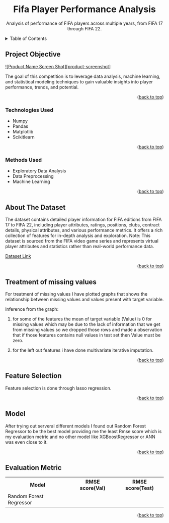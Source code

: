 <a name="readme-top"></a>
<div align = "center">
  <h1 align="center">Fifa Player Performance Analysis</h3>
  <p align="center">
    Analysis of performance of FIFA players across multiple years, from FIFA 17 through FIFA 22.
    <br />
</div>

<!-- TABLE OF CONTENTS -->
<details>
  <summary>Table of Contents</summary>
  <ol>
    <li>
      <a href="#Project Objective">Project Objective</a>
      <ul>
        <li><a href="#built-with">Technologies Used</a></li>
      </ul>
      <ul>
        <li><a href="#built-with">methods Used</a></li>
      </ul>
    </li>
    <li><a href="#About dataset">About the dataset</a></li>
    <li><a href="#Missing values">Treatment of missing values</a></li>
    <li><a href="#Encoding categorical variables">Encoding of Categorical Variables</a></li>
    <li><a href="#Feature Selection">Feature Selection</a></li>
    <li><a href="#Model Used">Model</a></li>
    <li><a href="#Evaluation Metric">Evaluation Metric</a></li>
  </ol>
</details>

<!-- Project Objective -->
## Project Objective

[![Product Name Screen Shot][product-screenshot]](https://example.com)

The goal of this competition is to leverage data analysis, machine learning, and statistical modeling techniques to gain valuable insights into player performance, trends, and potential.

<p align="right">(<a href="#readme-top">back to top</a>)</p>

### Technologies Used

* Numpy
* Pandas
* Matplotlib
* Scikitlearn

<p align="right">(<a href="#readme-top">back to top</a>)</p>

### Methods Used

* Exploratory Data Analysis
* Data Preprocessing
* Machine Learning

<p align="right">(<a href="#readme-top">back to top</a>)</p>

<!-- ABOUT THE Dataset-->
## About The Dataset

The dataset contains detailed player information for FIFA editions from FIFA 17 to FIFA 22, including player attributes, ratings, positions, clubs, contract details, physical attributes, and various performance metrics. It offers a rich collection of features for in-depth analysis and exploration.
Note: This dataset is sourced from the FIFA video game series and represents virtual player attributes and statistics rather than real-world performance data.

[Dataset Link](https://www.kaggle.com/competitions/mltiverse-join-comp/data)

<p align="right">(<a href="#readme-top">back to top</a>)</p>

<!-- Missing values-->
## Treatment of missing values

For treatment of missing values I have plotted graphs that shows the relationship between missing values and values present with target variable.

Inference from the graph:
1. for some of the features the mean of target variable (Value) is 0 for missing values which may be due to the lack of information that we get from missing values so we dropped those rows and made a observation that if those features contains null values in test set then Value must be zero.
  
2. for the left out features i have done multivariate iterative imputation.

<p align="right">(<a href="#readme-top">back to top</a>)</p>


## Feature Selection

Feature selection is done through lasso regression.

<p align="right">(<a href="#readme-top">back to top</a>)</p>


## Model

After trying out serveral different models I found out Random Forest Regressor to be the best model providing me the least Rmse score which is my evaluation metric and no other model like XGBoostRegressor or ANN was even close to it.

<p align="right">(<a href="#readme-top">back to top</a>)</p>

## Evaluation Metric

<table>
  <tr>
    <th>Model</th>
    <th>RMSE score(Val)</th>
    <th>RMSE score(Test)</th>
  </tr>
  <tr>
    <td>Random Forest Regressor</td>
    <td></td>
    <td></td>
  </tr>
</table>

<p align="right">(<a href="#readme-top">back to top</a>)</p>
